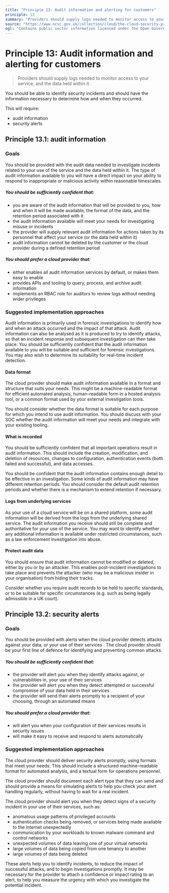 ```yaml
---
title: "Principle 13: Audit information and alerting for customers"
principle: 13
summary: "Providers should supply logs needed to monitor access to your service, and the data held within it."
source: "https://www.ncsc.gov.uk/collection/cloud/the-cloud-security-principles/principle-13-audit-information-and-alerting-for-customers"
ogl: "Contains public sector information licensed under the Open Government Licence v3.0. https://www.nationalarchives.gov.uk/doc/open-government-licence/version/3/"
---
```


# Principle 13: Audit information and alerting for customers

> Providers should supply logs needed to monitor access to your service, and the data held within it.

You should be able to identify security incidents and should have the information necessary to determine how and when they occurred.

This will require:

- audit information
- security alerts

## Principle 13.1: audit information

### Goals

You should be provided with the audit data needed to investigate incidents related to your use of the service and the data held within it. The type of audit information available to you will have a direct impact on your ability to respond to inappropriate or malicious activity within reasonable timescales.

##### You should be sufficiently confident that:

- you are aware of the audit information that will be provided to you, how and when it will be made available, the format of the data, and the retention period associated with it
- the audit information available will meet your needs for investigating misuse or incidents
- the provider will supply relevant audit information for actions taken by its personnel that affect your service (or the data held within it)
- audit information cannot be deleted by the customer or the cloud provider during a defined retention period

##### You should prefer a cloud provider that:

- either enables all audit information services by default, or makes them easy to enable
- provides APIs and tooling to query, process, and archive audit information
- implements an RBAC role for auditors to review logs without needing wider privileges

### Suggested implementation approaches

Audit information is primarily used in forensic investigations to identify how and when an attack occurred and the impact of that attack. Audit information can also be analysed as it is produced to try to identify attacks, so that an incident response and subsequent investigation can then take place. You should be sufficiently confident that the audit information available to you will be suitable and sufficient for forensic investigations. You may also wish to determine its suitability for real-time incident detection.

#### Data format

The cloud provider should make audit information available in a format and structure that suits your needs. This might be a machine-readable format for efficient automated analysis, human-readable form in a hosted analysis tool, or a common format used by your external investigation tools.

You should consider whether the data format is suitable for each purpose for which you intend to use audit information. You should discuss with your SOC whether the audit information will meet your needs and integrate with your existing tooling.

#### What is recorded

You should be sufficiently confident that all important operations result in audit information. This should include the creation, modification, and deletion of resources, changes to configuration, authentication events (both failed and successful), and data accesses.

You should be confident that the audit information contains enough detail to be effective in an investigation. Some kinds of audit information may have different retention periods. You should consider the default audit retention periods and whether there is a mechanism to extend retention if necessary.

#### Logs from underlying services

As your use of a cloud service will be on a shared platform, some audit information will be derived from the logs from the underlying shared service. The audit information you receive should still be complete and authoritative for your use of the service. You may want to identify whether any additional information is available under restricted circumstances, such as a law enforcement investigation into abuse.

#### Protect audit data

You should ensure that audit information cannot be modified or deleted, either by you or by an attacker. This enables post-incident investigations to take place and prevents the attacker (who may be a malicious insider in your organisation) from hiding their tracks.

Consider whether you require audit records to be held to specific standards, or to be suitable for specific circumstances (e.g. such as being legally admissible in a UK court).

## Principle 13.2: security alerts

### Goals

You should be provided with alerts when the cloud provider detects attacks against your data, or your use of their services . The cloud provider should be your first line of defence for identifying and preventing common attacks.

##### You should be sufficiently confident that:

- the provider will alert you when they identify attacks against, or vulnerabilities in, your use of their services
- the provider will alert you when they detect attempted or successful compromise of your data held in their services
- the provider will send their alerts promptly to a recipient of your choosing, through an automated means

##### You should prefer a cloud provider that:

- will alert you when your configuration of their services results in security issues
- will make it easy to receive and respond to alerts automatically

### Suggested implementation approaches

The cloud provider should deliver security alerts promptly, using formats that meet your needs. This should include a structured machine-readable format for automated analysis, and a textual form for operations personnel.

The cloud provider should document each alert type that they can send and should provide a means for simulating alerts to help you check your alert handling regularly, without having to wait for a real incident.

The cloud provider should alert you when they detect signs of a security incident in your use of their services, such as:

- anomalous usage patterns of privileged accounts
- authentication checks being removed, or services being made available to the internet unexpectedly
- communication by your workloads to known malware command and control networks
- unexpected volumes of data leaving one of your virtual networks
- large volumes of data being copied from one tenancy to another
- large volumes of data being deleted

These alerts help you to identify incidents, to reduce the impact of successful attacks, and to begin investigations promptly. It may be necessary for the provider to attach a confidence or impact rating to an alert, to help you measure the urgency with which you investigate the potential incident.
